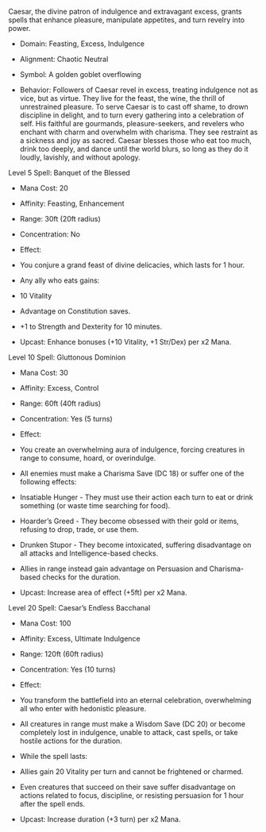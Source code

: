 Caesar, the divine patron of indulgence and extravagant excess, grants spells that enhance pleasure, manipulate appetites, and turn revelry into power.

- Domain: Feasting, Excess, Indulgence
    
- Alignment: Chaotic Neutral
    
- Symbol: A golden goblet overflowing
    
- Behavior: Followers of Caesar revel in excess, treating indulgence not as vice, but as virtue. They live for the feast, the wine, the thrill of unrestrained pleasure. To serve Caesar is to cast off shame, to drown discipline in delight, and to turn every gathering into a celebration of self. His faithful are gourmands, pleasure-seekers, and revelers who enchant with charm and overwhelm with charisma. They see restraint as a sickness and joy as sacred. Caesar blesses those who eat too much, drink too deeply, and dance until the world blurs, so long as they do it loudly, lavishly, and without apology.
    

Level 5 Spell: Banquet of the Blessed

- Mana Cost: 20
    
- Affinity: Feasting, Enhancement
    
- Range: 30ft (20ft radius)
    
- Concentration: No
    
- Effect:
    

- You conjure a grand feast of divine delicacies, which lasts for 1 hour.
    
- Any ally who eats gains:
    

- 10 Vitality
    
- Advantage on Constitution saves.
    
- +1 to Strength and Dexterity for 10 minutes.
    

- Upcast: Enhance bonuses (+10 Vitality, +1 Str/Dex) per x2 Mana.
    

Level 10 Spell: Gluttonous Dominion

- Mana Cost: 30
    
- Affinity: Excess, Control
    
- Range: 60ft (40ft radius)
    
- Concentration: Yes (5 turns)
    
- Effect:
    

- You create an overwhelming aura of indulgence, forcing creatures in range to consume, hoard, or overindulge.
    
- All enemies must make a Charisma Save (DC 18) or suffer one of the following effects:
    

- Insatiable Hunger - They must use their action each turn to eat or drink something (or waste time searching for food).
    
- Hoarder’s Greed - They become obsessed with their gold or items, refusing to drop, trade, or use them.
    
- Drunken Stupor - They become intoxicated, suffering disadvantage on all attacks and Intelligence-based checks.
    

- Allies in range instead gain advantage on Persuasion and Charisma-based checks for the duration.
    

- Upcast: Increase area of effect (+5ft) per x2 Mana.
    

Level 20 Spell: Caesar’s Endless Bacchanal

- Mana Cost: 100
    
- Affinity: Excess, Ultimate Indulgence
    
- Range: 120ft (60ft radius)
    
- Concentration: Yes (10 turns)
    
- Effect:
    

- You transform the battlefield into an eternal celebration, overwhelming all who enter with hedonistic pleasure.
    
- All creatures in range must make a Wisdom Save (DC 20) or become completely lost in indulgence, unable to attack, cast spells, or take hostile actions for the duration.
    
- While the spell lasts:
    

- Allies gain 20 Vitality per turn and cannot be frightened or charmed.
    

- Even creatures that succeed on their save suffer disadvantage on actions related to focus, discipline, or resisting persuasion for 1 hour after the spell ends.
    

- Upcast: Increase duration (+3 turn) per x2 Mana.